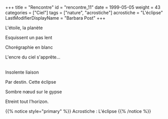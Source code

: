 +++
title = "Rencontre"
id = "rencontre_11"
date = 1999-05-05
weight = 43
categories = ["Ciel"]
tags = ["nature", "acrostiche"]
acrostiche = "L'éclipse"
LastModifierDisplayName = "Barbara Post"
+++

L'étoile, la planète

Esquissent un pas lent

Chorégraphie en blanc

L'encre du ciel s'apprête...

 \
Insolente liaison

Par destin. Cette éclipse

Sombre nœud sur le gypse

Etreint tout l'horizon.

{{% notice style="primary" %}}
Acrostiche : L'éclipse
{{% /notice %}}
